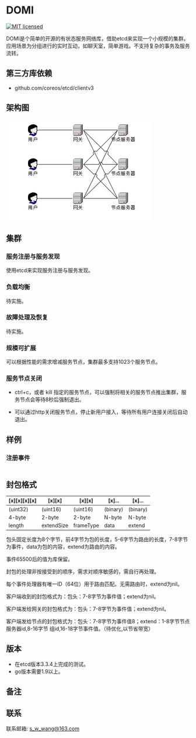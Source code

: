 # DOMI

[![MIT licensed][1]][2]

[1]: https://img.shields.io/badge/license-MIT-blue.svg
[2]: LICENSE

DOMI是个简单的开源的有状态服务网络库，借助etcd来实现一个小规模的集群。
应用场景为分组进行的实时互动，如聊天室，简单游戏。不支持复杂的事务及服务流转。

## 第三方库依赖

* github.com/coreos/etcd/clientv3

## 架构图

![png](/framework.png)

## 集群

### 服务注册与服务发现

使用etcd来实现服务注册与服务发现。

### 负载均衡

待实施。

### 故障处理及恢复

待实施。

### 规模可扩展

可以根据性能的需求增减服务节点，集群最多支持1023个服务节点。

### 服务节点关闭

* ctrl+c，或者 kill 指定的服务节点，可以强制将相关的服务节点推出集群，服务节点会等待8秒后强制退出。

* 可以通过http关闭服务节点，停止新用户接入，等待所有用户连接关闭后自动退出。

## 样例

### 注册事件

```golang

```

## 封包格式

[x][x][x][x] | [x][x] | [x][x] | [x]... | [x]...
---|---|---|---|---
(uint32) | (uint16) | (uint16) | (binary) | (binary)
4-byte | 2-byte | 2-byte | N-byte | N-byte
length | extendSize | frameType | data | extend

包头固定长度为8个字节，前4字节为包的长度，5-6字节为路由的长度，7-8字节为事件，data为包的内容，extend为路由的内容。

事件65500后的值为库保留。

封包的处理非按接受到的顺序，需求对顺序敏感的，需自行再处理。

每个事件处理器有唯一ID（64位）用于路由匹配。无需路由时，extend为nil。

客户端收到的封包格式为：包头：7-8字节为事件值；extend为nil。

客户端发给网关的封包格式为：包头：7-8字节为事件值；extend为nil。

客户端发给节点的封包格式为：包头：7-8字节为事件值8；extend：1-8字节节点服务器id,8-16字节 组id,16-18字节事件值。（待优化,以节省带宽）

## 版本

* 在etcd版本3.3.4上完成的测试。
* go版本需要1.9以上。

## 备注

## 联系

联系邮箱: s_w_wang@163.com

